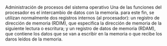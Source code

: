 Administración de procesos del sistema operativo
Una de las funciones del procesador es el intercambio de datos con la memoria. para este fin, se utilizan normalmente dos registros internos (al procesador): un registro de dirección de memoria (RDIM), que especifica la dirección de memoria de la siguiente lectura o escritura; y un registro de datos de memoria (RDAM), que contiene los datos que se van a escribir en la memoria o que recibe los daros leídos de la memoria.